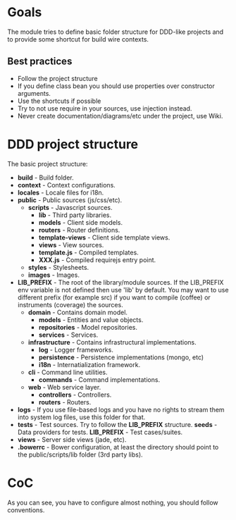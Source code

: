 # Goals

The module tries to define basic folder structure for DDD-like projects and to provide some shortcut for
build wire contexts.

## Best practices

* Follow the project structure
* If you define class bean you should use properties over constructor arguments.
* Use the shortcuts if possible
* Try to not use require in your sources, use injection instead.
* Never create documentation/diagrams/etc under the project, use Wiki.

# DDD project structure

The basic project structure:

* **build** - Build folder.
* **context** - Context configurations.
* **locales** - Locale files for i18n.
* **public** - Public sources (js/css/etc).
    * **scripts** - Javascript sources.
        * **lib** - Third party libraries.
        * **models** - Client side models.
        * **routers** - Router definitions.
        * **template-views** - Client side template views.
        * **views** - View sources.
        * **template.js** - Compiled templates.
        * **XXX.js** - Compiled requirejs entry point.
    * **styles** - Stylesheets.
    * **images** - Images.
* **LIB_PREFIX**  - The root of the library/module sources. If the LIB_PREFIX env variable is not defined then use 'lib' by default.
You may want to use different prefix (for example src) if you want to compile (coffee) or instruments (coverage) the sources.
    * **domain** - Contains domain model.
        * **models** - Entities and value objects.
        * **repositories** - Model repositories.
        * **services** - Services.
    * **infrastructure** - Contains infrastructural implementations.
        * **log** - Logger frameworks.
        * **persistence** - Persistence implementations (mongo, etc)
        * **i18n** - Internatialization framework.
    * **cli** - Command line utilities.
        * **commands** - Command implementations.
    * **web** - Web service layer.
        * **controllers** - Controllers.
        * **routers** - Routers.
* **logs** - If you use file-based logs and you have no rights to stream them into system log files, use this folder for that.
* **tests** - Test sources. Try to follow the **LIB_PREFIX** structure.
    **seeds** - Data providers for tests.
    **LIB_PREFIX** - Test cases/suites.
* **views** - Server side views (jade, etc).        
* **.bowerrc** - Bower configuration, at least the directory should point to the public/scripts/lib folder (3rd party libs).

# CoC

As you can see, you have to configure almost nothing, you should follow conventions.
 
